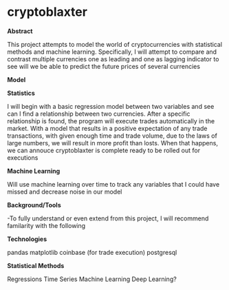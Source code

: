 # cryptoblaxter

**Abstract**

This project attempts to model the world of cryptocurrencies with statistical methods and machine learning.  Specifically,
I will attempt to compare and contrast multiple currencies one as leading and one as lagging indicator to see will we be able
to predict the future prices of several currencies

**Model**

**Statistics**

I will begin with a basic regression model between two variables and see can I find a relationship between two currencies.
After a specific relationship is found, the program will execute trades automatically in the market.  With a model that results
in a positive expectation of any trade transactions, with given enough time and trade volume, due to the laws of large numbers,
we will result in more profit than losts.  When that happens, we can annouce cryptoblaxter is complete ready to be rolled out
for executions

**Machine Learning**

Will use machine learning over time to track any variables that I could have missed and decrease noise in our model

**Background/Tools**

-To fully understand or even extend from this project, I will recommend familarity with the following

**Technologies**

pandas
matplotlib
coinbase (for trade execution)
postgresql

**Statistical Methods**

Regressions
Time Series
Machine Learning
Deep Learning?